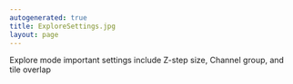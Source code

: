 ```yaml
---
autogenerated: true
title: ExploreSettings.jpg
layout: page
---
```


Explore mode important settings include Z-step size, Channel group, and
tile overlap
